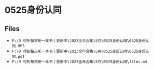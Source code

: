 # 0525身份认同

## Files

- `F:/D 得到每天听一本书丨更新中\2023全年合集\5月\0525身份认同\0525身份认同.MP3`
- `F:/D 得到每天听一本书丨更新中\2023全年合集\5月\0525身份认同\0525身份认同.pdf`
- `F:/D 得到每天听一本书丨更新中\2023全年合集\5月\0525身份认同\files.md`
